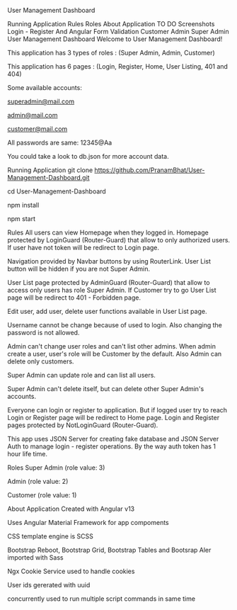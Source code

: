 User Management Dashboard

Running Application
Rules
Roles
About Application
TO DO
Screenshots
Login - Register And Angular Form Validation
Customer
Admin
Super Admin
User Management Dashboard
Welcome to User Management Dashboard!

This application has 3 types of roles : (Super Admin, Admin, Customer)

This application has 6 pages : (Login, Register, Home, User Listing, 401 and 404)

Some available accounts:

superadmin@mail.com

admin@mail.com

customer@mail.com

All passwords are same: 12345@Aa

You could take a look to db.json for more account data.

Running Application
git clone https://github.com/PranamBhat/User-Management-Dashboard.git

cd User-Management-Dashboard

npm install

npm start

Rules
All users can view Homepage when they logged in. Homepage protected by LoginGuard (Router-Guard) that allow to only authorized users. If user have not token will be redirect to Login page.

Navigation provided by Navbar buttons by using RouterLink. User List button will be hidden if you are not Super Admin.

User List page protected by AdminGuard (Router-Guard) that allow to access only users has role Super Admin. If Customer try to go User List page will be redirect to 401 - Forbidden page.

Edit user, add user, delete user functions available in User List page.

Username cannot be change because of used to login. Also changing the password is not allowed.

Admin can't change user roles and can't list other admins. When admin create a user, user's role will be Customer by the default. Also Admin can delete only customers.

Super Admin can update role and can list all users.

Super Admin can't delete itself, but can delete other Super Admin's accounts.

Everyone can login or register to application. But if logged user try to reach Login or Register page will be redirect to Home page. Login and Register pages protected by NotLoginGuard (Router-Guard).

This app uses JSON Server for creating fake database and JSON Server Auth to manage login - register operations. By the way auth token has 1 hour life time.

Roles
Super Admin (role value: 3)

Admin (role value: 2)

Customer (role value: 1)

About Application
Created with Angular v13

Uses Angular Material Framework for app compoments

CSS template engine is SCSS

Bootstrap Reboot, Bootstrap Grid, Bootstrap Tables and Bootsrap Aler imported with Sass

Ngx Cookie Service used to handle cookies

User ids gererated with uuid

concurrently used to run multiple script commands in same time

